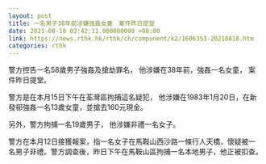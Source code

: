 ```yaml
---
layout: post
title: 一名男子38年前涉嫌強姦女童　案件昨日提堂
date: 2021-08-18 02:42:11.000000000 +08:00
link: https://news.rthk.hk/rthk/ch/component/k2/1606353-20210818.htm
categories: rthk
---
```


警方控告一名58歲男子強姦及搶劫罪名， 他涉嫌在38年前，強姦一名女童， 案件昨日提堂。

警方是在本月15日下午在荃灣區拘捕這名疑犯， 他涉嫌在1983年1月20日，在新發邨強姦一名13歲女童，並搶去160元現金。

另外，警方拘捕一名19歲男子， 他涉嫌非禮一名女子。

警方在本月12日接獲報案，指一名女子在馬鞍山西沙路一條行人天橋，懷疑被一名男子非禮。警方調查後，昨日下午在馬鞍山區拘捕一名本地男子，他正被扣查。
